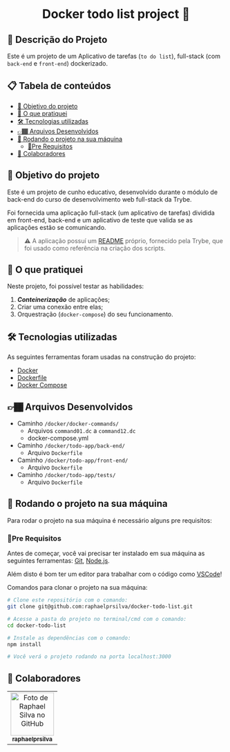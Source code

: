 <div align="center">
  <h1>Docker todo list project 🐳</h1>
</div>

## :memo: Descrição do Projeto

Este é um projeto de um Aplicativo de tarefas (`to do list`), full-stack (com `back-end` e `front-end`) dockerizado.

## 📋 Tabela de conteúdos

<!--ts-->

- [🎯 Objetivo do projeto](#🎯-objetivo-do-projeto)
- [📝 O que pratiquei](#📝-o-que-pratiquei)
- [🛠 Tecnologias utilizadas](#🛠-tecnologias-utilizadas)
- [👉🏾 Arquivos Desenvolvidos](#👉🏾-arquivos-desenvolvidos)
- [🚀 Rodando o projeto na sua máquina](#🚀-rodando-o-projeto-na-sua-máquina)
  - [📍Pre Requisitos](#📍-pre-requisitos)
- [🤝 Colaboradores](#🤝-colaboradores)

<!--te-->

## 🎯 Objetivo do projeto

Este é um projeto de cunho educativo, desenvolvido durante o módulo de back-end do curso de desenvolvimento web full-stack da Trybe.

Foi fornecida uma aplicação full-stack (um aplicativo de tarefas) dividida em front-end, back-end e um aplicativo de teste que valida se as aplicações estão se comunicando.

> :warning: A aplicação possuí um [README](/docker/README.md) próprio, fornecido pela Trybe, que foi usado como referência na criação dos scripts.

## 📝 O que pratiquei

Neste projeto, foi possível testar as habilidades:

1. **_Conteinerização_** de aplicações;
1. Criar uma conexão entre elas;
1. Orquestração (`docker-compose`) do seu funcionamento.

## 🛠 Tecnologias utilizadas

As seguintes ferramentas foram usadas na construção do projeto:

- [Docker](https://www.docker.com/)
- [Dockerfile](https://docs.docker.com/engine/reference/builder/)
- [Docker Compose](https://docs.docker.com/engine/reference/commandline/compose/)

## 👉🏾 Arquivos Desenvolvidos

- Caminho `/docker/docker-commands/`
  - Arquivos `command01.dc` a `command12.dc`
  - docker-compose.yml
- Caminho `/docker/todo-app/back-end/`
  - Arquivo `Dockerfile`
- Caminho `/docker/todo-app/front-end/`
  - Arquivo `Dockerfile`
- Caminho `/docker/todo-app/tests/`
  - Arquivo `Dockerfile`

## 🚀 Rodando o projeto na sua máquina

Para rodar o projeto na sua máquina é necessário alguns pre requisitos:

### 📍Pre Requisitos

Antes de começar, você vai precisar ter instalado em sua máquina as seguintes ferramentas:
[Git](https://git-scm.com), [Node.js](https://nodejs.org/en/).

Além disto é bom ter um editor para trabalhar com o código como [VSCode](https://code.visualstudio.com/)!

Comandos para clonar o projeto na sua máquina:

```bash
# Clone este repositório com o comando:
git clone git@github.com:raphaelprsilva/docker-todo-list.git

# Acesse a pasta do projeto no terminal/cmd com o comando:
cd docker-todo-list

# Instale as dependências com o comando:
npm install

# Você verá o projeto rodando na porta localhost:3000
```

## 🤝 Colaboradores

<table>
  <tr>
    <td align="center">
      <a href="http://github.com/raphaelprsilva">
        <img src="https://avatars.githubusercontent.com/u/50886915?s=400&u=fa3df0caab0c83b9f88678abd93e8d5a81a5cd6f&v=4" width="100px;" alt="Foto de Raphael Silva no GitHub"/><br>
        <sub>
          <b>raphaelprsilva</b>
        </sub>
      </a>
    </td>
  </tr>
</table>
